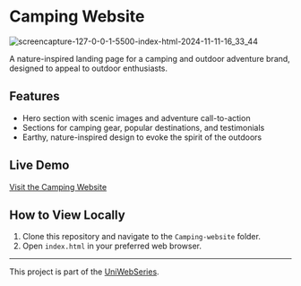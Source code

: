 # Camping Website

![screencapture-127-0-0-1-5500-index-html-2024-11-11-16_33_44](https://github.com/user-attachments/assets/029d68c3-3677-4cb8-acf0-b207ca04dd42)

A nature-inspired landing page for a camping and outdoor adventure brand, designed to appeal to outdoor enthusiasts.

## Features
- Hero section with scenic images and adventure call-to-action
- Sections for camping gear, popular destinations, and testimonials
- Earthy, nature-inspired design to evoke the spirit of the outdoors

## Live Demo
[Visit the Camping Website](https://yourwebsite.com)

## How to View Locally
1. Clone this repository and navigate to the `Camping-website` folder.
2. Open `index.html` in your preferred web browser.

---

This project is part of the [UniWebSeries](https://github.com/Tyron-Barnard/UniWebSeries).
